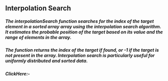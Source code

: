 ## Interpolation Search

##### The interpolationSearch function searches for the index of the target element in a sorted array array using the interpolation search algorithm. It estimates the probable position of the target based on its value and the range of elements in the array.

##### The function returns the index of the target if found, or **-1** if the target is not present in the array. Interpolation search is particularly useful for uniformly distributed and sorted data.
##### ClickHere:-